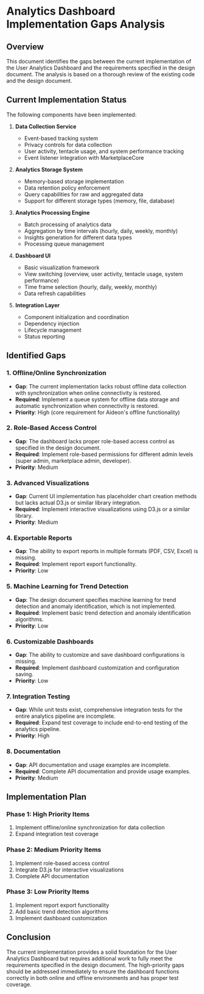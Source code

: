 # Analytics Dashboard Implementation Gaps Analysis

## Overview
This document identifies the gaps between the current implementation of the User Analytics Dashboard and the requirements specified in the design document. The analysis is based on a thorough review of the existing code and the design document.

## Current Implementation Status

The following components have been implemented:

1. **Data Collection Service**
   - Event-based tracking system
   - Privacy controls for data collection
   - User activity, tentacle usage, and system performance tracking
   - Event listener integration with MarketplaceCore

2. **Analytics Storage System**
   - Memory-based storage implementation
   - Data retention policy enforcement
   - Query capabilities for raw and aggregated data
   - Support for different storage types (memory, file, database)

3. **Analytics Processing Engine**
   - Batch processing of analytics data
   - Aggregation by time intervals (hourly, daily, weekly, monthly)
   - Insights generation for different data types
   - Processing queue management

4. **Dashboard UI**
   - Basic visualization framework
   - View switching (overview, user activity, tentacle usage, system performance)
   - Time frame selection (hourly, daily, weekly, monthly)
   - Data refresh capabilities

5. **Integration Layer**
   - Component initialization and coordination
   - Dependency injection
   - Lifecycle management
   - Status reporting

## Identified Gaps

### 1. Offline/Online Synchronization
- **Gap**: The current implementation lacks robust offline data collection with synchronization when online connectivity is restored.
- **Required**: Implement a queue system for offline data storage and automatic synchronization when connectivity is restored.
- **Priority**: High (core requirement for Aideon's offline functionality)

### 2. Role-Based Access Control
- **Gap**: The dashboard lacks proper role-based access control as specified in the design document.
- **Required**: Implement role-based permissions for different admin levels (super admin, marketplace admin, developer).
- **Priority**: Medium

### 3. Advanced Visualizations
- **Gap**: Current UI implementation has placeholder chart creation methods but lacks actual D3.js or similar library integration.
- **Required**: Implement interactive visualizations using D3.js or a similar library.
- **Priority**: Medium

### 4. Exportable Reports
- **Gap**: The ability to export reports in multiple formats (PDF, CSV, Excel) is missing.
- **Required**: Implement report export functionality.
- **Priority**: Low

### 5. Machine Learning for Trend Detection
- **Gap**: The design document specifies machine learning for trend detection and anomaly identification, which is not implemented.
- **Required**: Implement basic trend detection and anomaly identification algorithms.
- **Priority**: Low

### 6. Customizable Dashboards
- **Gap**: The ability to customize and save dashboard configurations is missing.
- **Required**: Implement dashboard customization and configuration saving.
- **Priority**: Low

### 7. Integration Testing
- **Gap**: While unit tests exist, comprehensive integration tests for the entire analytics pipeline are incomplete.
- **Required**: Expand test coverage to include end-to-end testing of the analytics pipeline.
- **Priority**: High

### 8. Documentation
- **Gap**: API documentation and usage examples are incomplete.
- **Required**: Complete API documentation and provide usage examples.
- **Priority**: Medium

## Implementation Plan

### Phase 1: High Priority Items
1. Implement offline/online synchronization for data collection
2. Expand integration test coverage

### Phase 2: Medium Priority Items
1. Implement role-based access control
2. Integrate D3.js for interactive visualizations
3. Complete API documentation

### Phase 3: Low Priority Items
1. Implement report export functionality
2. Add basic trend detection algorithms
3. Implement dashboard customization

## Conclusion
The current implementation provides a solid foundation for the User Analytics Dashboard but requires additional work to fully meet the requirements specified in the design document. The high-priority gaps should be addressed immediately to ensure the dashboard functions correctly in both online and offline environments and has proper test coverage.

